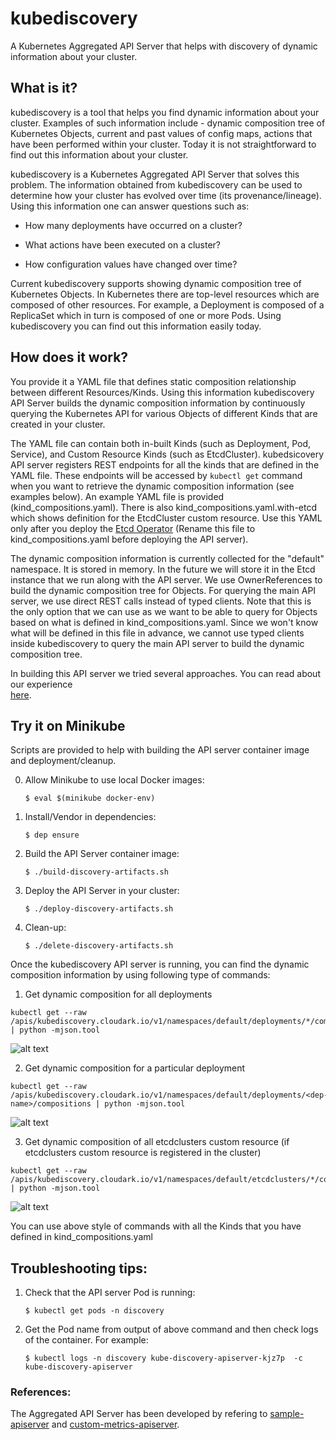 # kubediscovery

A Kubernetes Aggregated API Server that helps with discovery of dynamic information about your cluster.


## What is it?

kubediscovery is a tool that helps you find dynamic information about your cluster. 
Examples of such information include - dynamic composition tree of Kubernetes Objects, current and
past values of config maps, actions that have been performed within your cluster.
Today it is not straightforward to find out this information about your cluster.


kubediscovery is a Kubernetes Aggregated API Server that solves this problem.
The information obtained from kubediscovery can be used to determine how your cluster
has evolved over time (its provenance/lineage). 
Using this information one can answer questions such as:

- How many deployments have occurred on a cluster?

- What actions have been executed on a cluster?

- How configuration values have changed over time?

Current kubediscovery supports showing dynamic composition tree of Kubernetes Objects. 
In Kubernetes there are top-level resources which are composed of other resources. 
For example, a Deployment is composed of a ReplicaSet which in turn is composed of one or more Pods. 
Using kubediscovery you can find out this information easily today.


## How does it work?

You provide it a YAML file that defines static composition relationship between different Resources/Kinds.
Using this information kubediscovery API Server builds the dynamic composition information by 
continuously querying the Kubernetes API for various Objects of different Kinds that are created in your cluster.

The YAML file can contain both in-built Kinds (such as Deployment, Pod, Service), and
Custom Resource Kinds (such as EtcdCluster).
kubedsicovery API server registers REST endpoints for all the kinds that are defined in the YAML file.
These endpoints will be accessed by `kubectl get` command when you want to retrieve the dynamic
composition information (see examples below). An example YAML file is provided (kind_compositions.yaml).
There is also kind_compositions.yaml.with-etcd which shows definition for the EtcdCluster custom resource.
Use this YAML only after you deploy the [Etcd Operator](https://github.com/coreos/etcd-operator)
(Rename this file to kind_compositions.yaml before deploying the API server).

The dynamic composition information is currently collected for the "default" namespace.
It is stored in memory. In the future we will store it in the Etcd instance that we run along with
the API server. We use OwnerReferences to build the dynamic composition tree for Objects.
For querying the main API server, we use direct REST calls instead of typed clients. 
Note that this is the only option that we can use as we want to be able to query for Objects 
based on what is defined in kind_compositions.yaml.
Since we won't know what will be defined in this file in advance, we cannot use typed clients inside
kubediscovery to query the main API server to build the dynamic composition tree.

In building this API server we tried several approaches. You can read about our experience  
[here](https://medium.com/@cloudark/our-journey-in-building-a-kubernetes-aggregated-api-server-29a4f9c1de22).


## Try it on Minikube


Scripts are provided to help with building the API server container image and deployment/cleanup.

0) Allow Minikube to use local Docker images: 

   `$ eval $(minikube docker-env)`

1) Install/Vendor in dependencies:

   `$ dep ensure`

2) Build the API Server container image:

   `$ ./build-discovery-artifacts.sh`

3) Deploy the API Server in your cluster:

   `$ ./deploy-discovery-artifacts.sh`

4) Clean-up:

    `$ ./delete-discovery-artifacts.sh`


Once the kubediscovery API server is running, you can find the dynamic composition information by using following type of commands:


1) Get dynamic composition for all deployments

```
kubectl get --raw /apis/kubediscovery.cloudark.io/v1/namespaces/default/deployments/*/compositions | python -mjson.tool
```

![alt text](https://github.com/cloud-ark/kubediscovery/raw/master/docs/all-deployments.png)


2) Get dynamic composition for a particular deployment

```
kubectl get --raw /apis/kubediscovery.cloudark.io/v1/namespaces/default/deployments/<dep-name>/compositions | python -mjson.tool
```

![alt text](https://github.com/cloud-ark/kubediscovery/raw/master/docs/single-deployment.png)


3) Get dynamic composition of all etcdclusters custom resource (if etcdclusters custom resource is registered in the cluster)

```
kubectl get --raw /apis/kubediscovery.cloudark.io/v1/namespaces/default/etcdclusters/*/compositions | python -mjson.tool
```

![alt text](https://github.com/cloud-ark/kubediscovery/raw/master/docs/etcd-clusters.png)

You can use above style of commands with all the Kinds that you have defined in kind_compositions.yaml


## Troubleshooting tips:

1) Check that the API server Pod is running: 

   `$ kubectl get pods -n discovery`

2) Get the Pod name from output of above command and then check logs of the container.
   For example:

   `$ kubectl logs -n discovery kube-discovery-apiserver-kjz7p  -c kube-discovery-apiserver`


### References:

The Aggregated API Server has been developed by refering to [sample-apiserver](https://github.com/kubernetes/sample-apiserver)
and [custom-metrics-apiserver](https://github.com/kubernetes-incubator/custom-metrics-apiserver).
